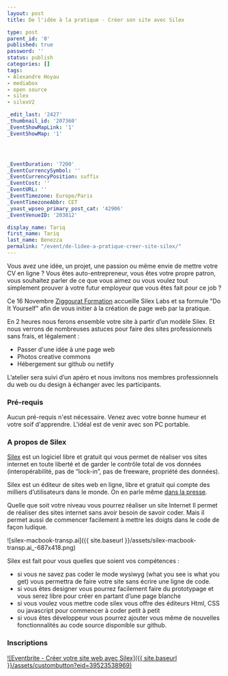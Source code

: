 ```yaml
---
layout: post
title: De l'idée à la pratique - Créer son site avec Silex

type: post
parent_id: '0'
published: true
password: ''
status: publish
categories: []
tags:
- Alexandre Hoyau
- mediabox
- open source
- silex
- silexV2

_edit_last: '2427'
_thumbnail_id: '207360'
_EventShowMapLink: '1'
_EventShowMap: '1'




_EventDuration: '7200'
_EventCurrencySymbol: ''
_EventCurrencyPosition: suffix
_EventCost: ''
_EventURL: ''
_EventTimezone: Europe/Paris
_EventTimezoneAbbr: CET
_yoast_wpseo_primary_post_cat: '42906'
_EventVenueID: '203812'

display_name: Tariq
first_name: Tariq
last_name: Benezza
permalink: "/event/de-lidee-a-pratique-creer-site-silex/"
---
```


Vous avez une idée, un projet, une passion ou même envie de mettre votre CV en ligne ? Vous êtes auto-entrepreneur, vous êtes votre propre patron, vous souhaitez parler de ce que vous aimez ou vous voulez tout simplement prouver à votre futur employeur que vous êtes fait pour ce job ?

Ce 16 Novembre [Ziggourat Formation](https://www.ziggourat.com/) accueille Silex Labs et sa formule "Do It Yourself" afin de vous initier à la création de page web par la pratique.

En 2 heures nous ferons ensemble votre site à partir d’un modèle Silex. Et nous verrons de nombreuses astuces pour faire des sites professionnels sans frais, et légalement
: 
- Passer d'une idée à une page web  
- Photos creative commons  
- Hébergement sur github ou netlify

L’atelier sera suivi d’un apéro et nous invitons nos membres professionnels du web ou du design à échanger avec les participants.

### Pré-requis

Aucun pré-requis n'est nécessaire. Venez avec votre bonne humeur et votre soif d'apprendre. L'idéal est de venir avec son PC portable.

### A propos de Silex

[Silex](http://www.silex.me/) est un logiciel libre et gratuit qui vous permet de réaliser vos sites internet en toute liberté et de garder le contrôle total de vos données (interopérabilité, pas de “lock-in”, pas de freeware, propriété des données).

Silex est un éditeur de sites web en ligne, libre et gratuit qui compte des milliers d’utilisateurs dans le monde. On en parle même [dans la presse](http://www.creativebloq.com/web-design/best-website-builder-8133804).

Quelle que soit votre niveau vous pourrez réaliser un site Internet Il permet de réaliser des sites internet sans avoir besoin de savoir coder. Mais il permet aussi de commencer facilement à mettre les doigts dans le code de façon ludique.

![silex-macbook-transp.ai]({{ site.baseurl }}/assets/silex-macbook-transp.ai_-687x418.png)

Silex est fait pour vous quelles que soient vos compétences
: 
*   si vous ne savez pas coder le mode wysiwyg (what you see is what you get) vous permettra de faire votre site sans écrire une ligne de code.
*   si vous êtes designer vous pourrez facilement faire du prototypage et vous serez libre pour créer en partant d’une page blanche
*   si vous voulez vous mettre code silex vous offre des éditeurs Html, CSS ou javascript pour commencer à coder petit à petit
*   si vous êtes développeur vous pourrez ajouter vous même de nouvelles fonctionnalités au code source disponible sur github.

### Inscriptions

[![Eventbrite - Créer votre site web avec Silex]({{ site.baseurl }}/assets/custombutton?eid=39523538969)](https://www.eventbrite.fr/e/billets-creer-votre-site-web-avec-silex-39523538969?ref=ebtn)